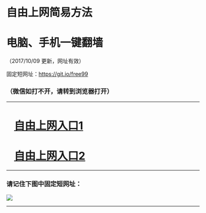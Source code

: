 ﻿# 自由上网简易方法

# 电脑、手机一键翻墙

（2017/10/09 更新，网址有效）

固定短网址：https://git.io/free99

### （微信如打不开，请转到浏览器打开）


***





# &nbsp;&nbsp; <a href="http://ft1063422444.fwq-tz-1001.info/fwqtz01.html?t=100900128973 " target="_blank">自由上网入口1</a>
# &nbsp;&nbsp; <a href="http://ft2286217454.fwq-tz-1002.info/fwqtz02.html?t=100900125323 " target="_blank">自由上网入口2</a>
***

### 请记住下图中固定短网址：

<img src="https://s3-us-west-2.amazonaws.com/fwq-1001/yjfq-20170905okok.png" /> 


***

